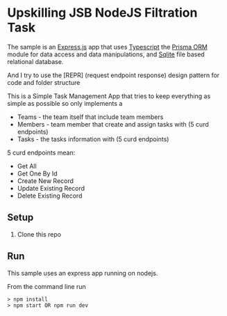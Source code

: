 # Upskilling JSB NodeJS Filtration Task

The sample is an [Express.js](https://expressjs.com/) app that uses
[Typescript](https://www.typescriptlang.org/) the [Prisma ORM](https://www.prisma.io/)
module for data access and data manipulations, and [Sqlite](https://www.sqlite.org/) file based relational database.

And I try to use the [REPR] (request endpoint response) design pattern for code and folder structure

This is a Simple Task Management App that tries to keep everything as simple as possible so only implements a
* Teams - the team itself that include team members
* Members - team member that create and assign tasks with (5 curd endpoints)
* Tasks - the tasks information with (5 curd endpoints)

5 curd endpoints mean:
* Get All
* Get One By Id
* Create New Record
* Update Existing Record
* Delete Existing Record

## Setup

1. Clone this repo

## Run
This sample uses an express app running on nodejs.

From the command line run
```
> npm install
> npm start OR npm run dev
```
